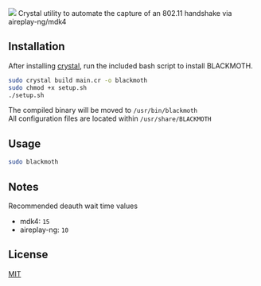 ![](https://user-images.githubusercontent.com/63486672/113639997-176c9f00-9640-11eb-9e76-8a11cc108d75.png)
Crystal utility to automate the capture of an 802.11 handshake via aireplay-ng/mdk4

## Installation

After installing [crystal](https://crystal-lang.org/install/), run the included bash script to install BLACKMOTH.

```bash
sudo crystal build main.cr -o blackmoth
sudo chmod +x setup.sh
./setup.sh
```

The compiled binary will be moved to `/usr/bin/blackmoth`  
All configuration files are located within `/usr/share/BLACKMOTH`

## Usage

```bash
sudo blackmoth
```
## Notes 
Recommended deauth wait time values
* mdk4: `15` 
* aireplay-ng: `10`
## License
[MIT](https://choosealicense.com/licenses/mit/)
